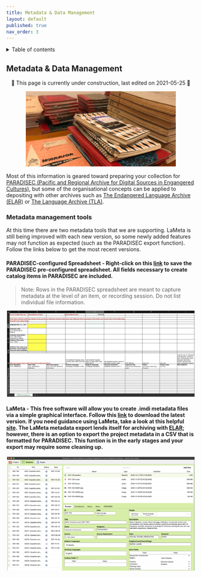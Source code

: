```yaml
---
title: Metadata & Data Management
layout: default
published: true
nav_order: 3
---
```


<details closed markdown="block">
  <summary>
    Table of contents
  </summary>
  {: .text-delta }
1. TOC
{:toc}
</details>

## Metadata & Data Management


<p align="center">
🚧 This page is currently under construction, last edited on 2021-05-25 🚧
</p>

<p align="center">
  <img height="200" src="images/banner-notebooks.jpg">
</p>

Most of this information is geared toward preparing your collection for [PARADISEC (Pacific and Regional Archive for Digital Sources in Engangered Cultures)](https://www.paradisec.org.au/), but some of the organisational concepts can be applied to depositing with other archives such as [The Endangered Language Archive (ELAR)](https://elar.soas.ac.uk/) or [The Language Archive (TLA)](https://archive.mpi.nl/tla/).

### Metadata management tools

At this time there are two metadata tools that we are supporting. LaMeta is still being improved with each new version, so some newly added features may not function as expected (such as the PARADISEC export function). Follow the links below to get the most recent versions. 

#### PARADISEC-configured Spreadsheet - Right-click on this [link](http://www.paradisec.org.au/wp-content/uploads/2020/10/PDSCMinimalMetadata2020.xlsx) to save the PARADISEC pre-configured spreadsheet. All fields necessary to create catalog items in PARADISEC are included. 
> Note:  Rows in the PARADISEC spreadsheet are meant to capture metadata at the level of an item, or recording session. Do not list individual file information.

<p align="center">
  <img width="500" src="images/PARADISEC-spreadsheet.jpg">
</p>

#### LaMeta - This free software will allow you to create .imdi metadata files via a simple graphical interface. Follow this [link](https://github.com/onset/laMETA/releases) to download the latest version. If you need guidance using LaMeta, take a look at this helpful [site](https://sites.google.com/site/metadatatooldiscussion/). The LaMeta metadata export lends itself for archiving with [ELAR](https://elar.soas.ac.uk/); however, there is an option to export the project metadata in a CSV that is formatted for PARADISEC. This funtion is in the early stages and your export may require some cleaning up.
<p align="center">
  <img width="500" src="images/LaMeta-screenshot.jpg">
</p>



